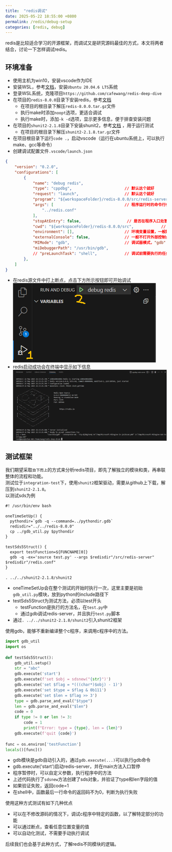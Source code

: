 ```yaml
---
title:  "redis调试"
date: 2025-05-22 18:55:00 +0800
permalink: /redis/debug-setup
categories: [redis, debug]
---
```

redis是比较适合学习的开源框架，而调试又是研究源码最佳的方式，本文将两者结合，讨论一下怎样调试redis。

## 环境准备
+ 使用主机为win10，安装vscode作为IDE
+ 安装WSL，参考[文档](https://learn.microsoft.com/zh-cn/windows/wsl/install)，安装`Ubuntu 20.04.6 LTS`系统
+ 登录WSL系统，克隆项目`https://github.com/cafewang/redis-deep-dive` 
+ 在项目的`redis-8.0.0`目录下安装redis，参考[文档](https://redis.io/docs/latest/operate/oss_and_stack/install/build-stack/ubuntu-focal/)
  + 在项目的根目录下解压`redis-8.0.0.tar.gz`文件
  + 执行make时添加`noopt`选项，更适合调试
  + 执行make时，添加`-k -d`选项，显示更多信息，便于排查安装问题
+ 在项目的`shunit2-2.1.8`目录下安装shunit2，参考[文档](https://github.com/kward/shunit2) ，用于运行测试
  + 在项目的根目录下解压`shunit2-2.1.8.tar.gz`文件
+ 在项目根目录下运行`code .`，启动vscode（运行在ubuntu系统上，可以执行make、gcc等命令）
+ 创建调试配置文件`.vscode/launch.json`
```json
{
    "version": "0.2.0",
    "configurations": [
        {
            "name": "debug redis",    
            "type": "cppdbg",                       // 默认这个就好
            "request": "launch",                    // 默认这个就好
            "program": "${workspaceFolder}/redis-8.0.0/src/redis-server",  // 编译出来的文件的路径,得包含文件名
            "args": [                               // 程序运行时的命令行参数。
                "../redis.conf"
            ],
            "stopAtEntry": false,                    // 是否在程序入口处暂停调试。不严谨的讲就是是否在main函数处暂停。
            "cwd": "${workspaceFolder}/redis-8.0.0/src",            // 调试时程序运行的目录
            "environment": [],                      // 环境变量设置，一般默认为空就好
            "externalConsole": false,               // 一般不打开外部控制台
            "MIMode": "gdb",                        // 调试器模式，"gdb" 表示使用 GNU 调试器。
            "miDebuggerPath": "/usr/bin/gdb",
            // "preLaunchTask": "shell",            // 调试前需要执行的任务名称，那当然是先编译啦，这里不需要
        },
    ]
}
```
+ 在redis源文件中打上断点，点击下方所示按钮即可开始调试
![](../assets/img/redis/debug.png)
+ redis启动成功会在终端中显示如下信息
![terminal.png](../assets/img/redis/terminal.png)

## 测试框架
我们期望采取`自下而上`的方式来分析redis项目，即先了解独立的模块和类，再串联整体的流程和功能。  
测试位于`integration-test`下，使用`shunit2`框架驱动，需要从github上下载，解压到`shunit2-2.1.8`。  
以测试sds为例
```shell
#! /usr/bin/env bash

oneTimeSetUp() {
  pythondir=`gdb -q --command=../pythondir.gdb`
  redisdir="../../redis-8.0.0"
  cp ../gdb_util.py $pythondir
}

testSds5Struct() {
  export testFunction=${FUNCNAME[0]}
  gdb -q -ex='source test.py' --args $redisdir"/src/redis-server" $redisdir"/redis.conf"
}

. ../../shunit2-2.1.8/shunit2
```
+ oneTimeSetUp会在整个测试的开始时执行一次，这里主要是初始`gdb_util.py`模块，放到python的include路径下
+ testSds5Struct为测试方法，必须以test开头
  + testFunction是执行的方法名，在`test.py`中
  + 通过gdb调试redis-server，并且执行`test.py`脚本
+ 通过`. ../../shunit2-2.1.8/shunit2`引入shunit2框架

使用gdb，能够不重新编译整个c程序，来调用c程序中的方法。
```python
import gdb_util
import os

def testSds5Struct():
    gdb_util.setup()
    str = "abc"
    gdb.execute('start')
    gdb.execute(f'set $obj = sdsnew("{str}")')
    gdb.execute('set $flag = *(((char*)$obj) - 1)')
    gdb.execute('set $type = $flag & 0b111')
    gdb.execute('set $len = $flag >> 3')
    type = gdb.parse_and_eval("$type")
    len = gdb.parse_and_eval("$len")
    code = 0
    if type != 0 or len != 3:
        code = 1
        print(f"Error: type = {type}, len = {len}")
    gdb.execute(f'quit {code}')

func = os.environ['testFunction']
locals()[func]()
```
+ gdb模块是gdb自动引入的，通过`gdb.execute(...)`可以执行gdb命令
+ gdb.execute('start')启动redis-server，并在main方法入口暂停
+ 程序暂停时，可以自定义参数，执行程序中的方法
+ 上述代码执行了`sdsnew`方法创建了sds对象，并验证了type和len字段的值
+ 如果验证失败，返回code=1
+ 在shell中，函数最后一行命令的返回码不为0，判断为执行失败

使用这种方式测试有如下几种优点
+ 可以在不修改源码的情况下，调试c程序中特定的函数，以了解特定部分的功能
+ 可以通过断点，查看任意位置变量的值
+ 可以自动化测试，不需要手动执行调试

后续我们也会基于此种方式，了解redis不同模块的逻辑。
